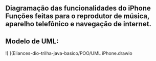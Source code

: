 ## Diagramação das funcionalidades do iPhone <BR> Funções feitas para o reprodutor de música, aparelho telefônico e navegação de internet.

## Modelo de UML:

![ ](Eliances-dio-trilha-java-basico/POO/UML iPhone.drawio
